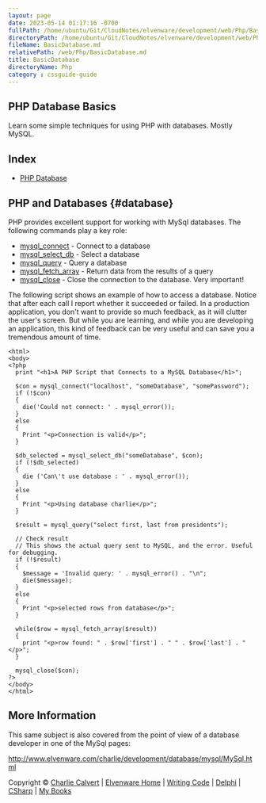 ```yaml
---
layout: page
date: 2023-05-14 01:17:16 -0700
fullPath: /home/ubuntu/Git/CloudNotes/elvenware/development/web/Php/BasicDatabase.md
directoryPath: /home/ubuntu/Git/CloudNotes/elvenware/development/web/Php
fileName: BasicDatabase.md
relativePath: /web/Php/BasicDatabase.md
title: BasicDatabase
directoryName: Php
category : cssguide-guide
---
```


<div id="container">

## PHP Database Basics


Learn some simple techniques for using PHP with databases. Mostly MySQL.

## Index

-   [PHP Database](#database)

PHP and Databases {#database}
-----------------

PHP provides excellent support for working with MySql databases. The
following commands play a key role:

-   [mysql\_connect](http://php.net/manual/en/function.mysql-connect.php) -
    Connect to a database
-   [mysql\_select\_db](http://www.php.net/manual/en/function.mysql-select-db.php) -
    Select a database
-   [mysql\_query](http://www.php.net/manual/en/function.mysql-query.php) -
    Query a database
-   [mysql\_fetch\_array](http://www.php.net/manual/en/function.mysql-fetch-array.php) -
    Return data from the results of a query
-   [mysql\_close](http://www.php.net/manual/en/function.mysql-close.php) -
    Close the connection to the database. Very important!

The following script shows an example of how to access a database.
Notice that after each call I report whether it succeeded or failed. In
a production application, you don't want to provide so much feedback, as
it will clutter the user's screen. But while you are learning, and while
you are developing an application, this kind of feedback can be very
useful and can save you a tremendous amount of time.

``` {.code}
<html>
<body>
<?php
  print "<h1>A PHP Script that Connects to a MySQL Database</h1>";

  $con = mysql_connect("localhost", "someDatabase", "somePassword");
  if (!$con)
  {
    die('Could not connect: ' . mysql_error());
  }
  else
  {
    Print "<p>Connection is valid</p>";
  }

  $db_selected = mysql_select_db("someDatabase", $con);
  if (!$db_selected)
  {
    die ('Can\'t use database : ' . mysql_error());
  }
  else
  {
    Print "<p>Using database charlie</p>";
  }

  $result = mysql_query("select first, last from presidents");

  // Check result
  // This shows the actual query sent to MySQL, and the error. Useful for debugging.
  if (!$result)
  {
    $message = 'Invalid query: ' . mysql_error() . "\n";
    die($message);
  }
  else
  {
    Print "<p>selected rows from database</p>";
  }

  while($row = mysql_fetch_array($result))
  {
    print "<p>row found: " . $row['first'] . " " . $row['last'] . "</p>";
  }

  mysql_close($con);
?>
</body>
</html>
```

More Information
----------------

This same subject is also covered from the point of view of a database
developer in one of the MySql pages:

<http://www.elvenware.com/charlie/development/database/mysql/MySql.html>

Copyright © [Charlie Calvert](../../../index.html) | [Elvenware
Home](../../../index.html) | [Writing Code](../../index.html) |
[Delphi](../../delphi/index.html) | [CSharp](../../csharp/index.html) |
[My Books](../../../books/index.html)

</div>
